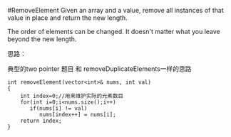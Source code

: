 #RemoveElement
Given an array and a value, remove all instances of that value in place and return the new length.

The order of elements can be changed. It doesn't matter what you leave beyond the new length.



思路：

典型的two pointer 题目 和 removeDuplicateElements一样的思路
```
int removeElement(vector<int>& nums, int val) 
{
    int index=0;//用来维护实际的元素数目
    for(int i=0;i<nums.size();i++)
       if(nums[i] != val)
          nums[index++] = nums[i];
    return index;
}
```